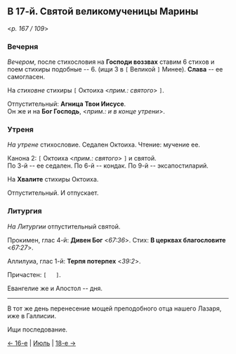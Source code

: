 
## В 17-й. Святой великомученицы Марины

<*p. 167 / 109*>

### Вечерня

*Вечером*, после стихословия на **Господи воззвах** ставим 6 стихов и поем стихиры подобные -- 6.
(ищи 3 в `[` Великой `]` Минее). 
**Слава** -- ее самогласен.  

На *стиховне* стихиры `[` Октоиха <*прим.: святого*> `]`.     

Отпустительный: **Агница Твои Иисусе**.  
Он же и на **Бог Господь**, <*прим.: и в конце утрени*>.

### Утреня

*На утрене* стихословие. 
Седален Октоиха. Чтение: мучение ее.    

Канона 2: `[` Октоиха <*прим.: святого*> `]` и святой.  
По 3-й -- ее седален. 
По 6-й -- кондак. 
По 9-й -- эксапостиларий. 

На **Хвалите** стихиры Октоиха.    

Отпустительный. И отпускает. 

### Литургия

*На Литургии* отпустительный святой.   

Прокимен, глас 4-й: **Дивен Бог** <*67:36*>. 
Стих: **В церквах благословите** <*67:27*>. 

Аллилуиа, глас 1-й: **Терпя потерпех** <*39:2*>.
 
Причастен: `[   ]`.

Евангелие же и Апостол -- дня.   
 
---

В тот же день перенесение мощей преподобного отца нашего Лазаря, иже в Галлисии. 

Ищи последование. 
 
[← 16-е](07_16_MES.ru.md) | [Июль](README.md#17-й) | [18-е →](07_18_MES.ru.md)
